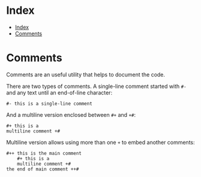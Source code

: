 # Index

- [Index](#Index)
- [Comments](#Comments)

# Comments

Comments are an useful utility that helps to document the code.

There are two types of comments. A single-line comment started with `#-` and any text until an end-of-line character:

```lexem
#- this is a single-line comment
```

And a multiline version enclosed between `#+` and  `+#`:

```lexem
#+ this is a
multiline comment +#
```

Multiline version allows using more than one `+` to embed another comments:

```lexem
#++ this is the main comment
    #+ this is a
    multiline comment +#
the end of main comment ++#
```

